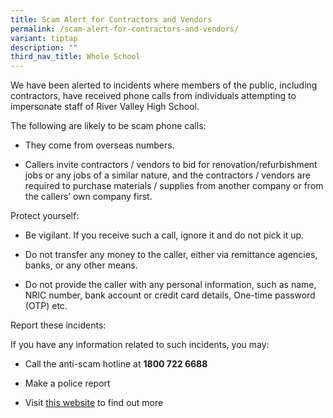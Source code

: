 ```yaml
---
title: Scam Alert for Contractors and Vendors
permalink: /scam-alert-for-contractors-and-vendors/
variant: tiptap
description: ""
third_nav_title: Whole School
---
```

<p>We have been alerted to incidents where members of the public, including
contractors, have received phone calls from individuals attempting to impersonate
staff of River Valley High School.</p>
<p>The following are likely to be scam phone calls:</p>
<ul data-tight="true" class="tight">
<li>
<p>They come from overseas numbers.</p>
</li>
</ul>
<ul data-tight="true" class="tight">
<li>
<p>Callers invite contractors / vendors to bid for renovation/refurbishment
jobs or any jobs of a similar nature, and the contractors / vendors are
required to purchase materials / supplies from another company or from
the callers’ own company first. &nbsp;</p>
</li>
</ul>
<p>Protect yourself:</p>
<ul data-tight="true" class="tight">
<li>
<p>Be vigilant. If you receive such a call, ignore it and do not pick it
up.</p>
</li>
<li>
<p>Do not transfer any money to the caller, either via remittance agencies,
banks, or any other means.</p>
</li>
<li>
<p>Do not provide the caller with any personal information, such as name,
NRIC number, bank account or credit card details, One-time password (OTP)
etc.</p>
</li>
</ul>
<p>Report these incidents:</p>
<p>If you have any information related to such incidents, you may:</p>
<ul data-tight="true" class="tight">
<li>
<p>Call the anti-scam hotline at&nbsp;<strong>1800 722 6688</strong>
</p>
</li>
<li>
<p>Make a police report</p>
</li>
<li>
<p>Visit&nbsp;<a href="https://www.scamalert.sg/" rel="noopener noreferrer nofollow" target="_blank">this website</a> to
find out more</p>
</li>
</ul>
<p></p>